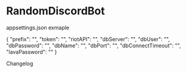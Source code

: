 # RandomDiscordBot

appsettings.json exmaple

{
  "prefix": "",
  "token": "",
  "riotAPI": "",
  "dbServer": "",
  "dbUser": "",
  "dbPassword": "",
  "dbName": "",
  "dbPort": "",
  "dbConnectTimeout": "",
  "lavaPassword": ""
}

Changelog 
